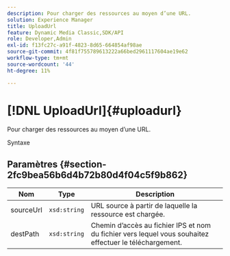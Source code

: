 ```yaml
---
description: Pour charger des ressources au moyen d’une URL.
solution: Experience Manager
title: UploadUrl
feature: Dynamic Media Classic,SDK/API
role: Developer,Admin
exl-id: f13fc27c-a91f-4823-8d65-664854af98ae
source-git-commit: 4f81f755789613222a66bed2961117604ae19e62
workflow-type: tm+mt
source-wordcount: '44'
ht-degree: 11%

---
```


# [!DNL UploadUrl]{#uploadurl}

Pour charger des ressources au moyen d’une URL.

Syntaxe

## Paramètres {#section-2fc9bea56b6d4b72b80d4f04c5f9b862}

| Nom | Type | Description |
|---|---|---|
| sourceUrl | `xsd:string` | URL source à partir de laquelle la ressource est chargée. |
| destPath | `xsd:string` | Chemin d’accès au fichier IPS et nom du fichier vers lequel vous souhaitez effectuer le téléchargement. |

